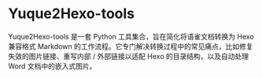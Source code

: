 # Yuque2Hexo-tools
Yuque2Hexo-tools 是一套 Python 工具集合，旨在简化将语雀文档转换为 Hexo 兼容格式 Markdown 的工作流程。它专门解决转换过程中的常见痛点，比如修复失效的图片链接、重写内部 / 外部链接以适配 Hexo 的目录结构，以及自动处理 Word 文档中的嵌入式图片。
